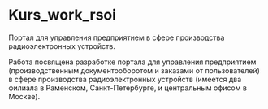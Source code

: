 # Kurs_work_rsoi
Портал для управления предприятием в сфере производства радиоэлектронных устройств.

Работа посвящена разработке портала для управления предприятием (производственным документооборотом и заказами от пользователей) в сфере производства радиоэлектронных устройств (имеется два филиала в Раменском, Санкт-Петербурге, и центральным офисом в Москве).
